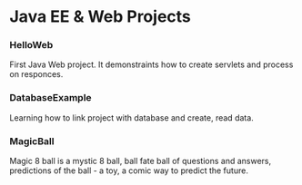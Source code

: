 # Java EE & Web Projects

### HelloWeb
First Java Web project. It demonstraints how to create servlets and process on responces.

### DatabaseExample
Learning how to link project with database and create, read data.

### MagicBall
Magic 8 ball is a mystic 8 ball, ball fate ball of questions and answers, 
predictions of the ball - a toy, a comic way to predict the future.

